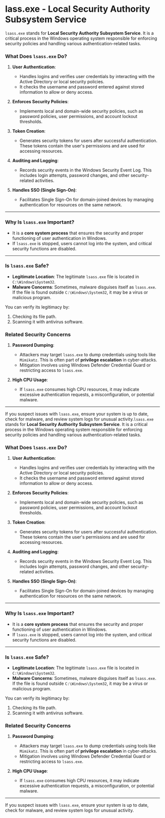 # lass.exe - Local Security Authority Subsystem Service

`lsass.exe` stands for **Local Security Authority Subsystem Service**. It is a critical process in the Windows operating system responsible for enforcing security policies and handling various authentication-related tasks.

### What Does `lsass.exe` Do?
1. **User Authentication**:
   - Handles logins and verifies user credentials by interacting with the Active Directory or local security policies.
   - It checks the username and password entered against stored information to allow or deny access.

2. **Enforces Security Policies**:
   - Implements local and domain-wide security policies, such as password policies, user permissions, and account lockout thresholds.

3. **Token Creation**:
   - Generates security tokens for users after successful authentication. These tokens contain the user's permissions and are used for accessing resources.

4. **Auditing and Logging**:
   - Records security events in the Windows Security Event Log. This includes login attempts, password changes, and other security-related activities.

5. **Handles SSO (Single Sign-On)**:
   - Facilitates Single Sign-On for domain-joined devices by managing authentication for resources on the same network.

---

### Why Is `lsass.exe` Important?
- It is a **core system process** that ensures the security and proper functioning of user authentication in Windows.
- If `lsass.exe` is stopped, users cannot log into the system, and critical security functions are disabled.

---

### Is `lsass.exe` Safe?
- **Legitimate Location**: The legitimate `lsass.exe` file is located in `C:\Windows\System32`.
- **Malware Concerns**: Sometimes, malware disguises itself as `lsass.exe`. If the file is found outside `C:\Windows\System32`, it may be a virus or malicious program.
  
You can verify its legitimacy by:
1. Checking its file path.
2. Scanning it with antivirus software.

### Related Security Concerns
1. **Password Dumping**:
   - Attackers may target `lsass.exe` to dump credentials using tools like `Mimikatz`. This is often part of **privilege escalation** in cyber-attacks.
   - Mitigation involves using Windows Defender Credential Guard or restricting access to `lsass.exe`.

2. **High CPU Usage**:
   - If `lsass.exe` consumes high CPU resources, it may indicate excessive authentication requests, a misconfiguration, or potential malware.

---

If you suspect issues with `lsass.exe`, ensure your system is up to date, check for malware, and review system logs for unusual activity.`lsass.exe` stands for **Local Security Authority Subsystem Service**. It is a critical process in the Windows operating system responsible for enforcing security policies and handling various authentication-related tasks.

### What Does `lsass.exe` Do?
1. **User Authentication**:
   - Handles logins and verifies user credentials by interacting with the Active Directory or local security policies.
   - It checks the username and password entered against stored information to allow or deny access.

2. **Enforces Security Policies**:
   - Implements local and domain-wide security policies, such as password policies, user permissions, and account lockout thresholds.

3. **Token Creation**:
   - Generates security tokens for users after successful authentication. These tokens contain the user's permissions and are used for accessing resources.

4. **Auditing and Logging**:
   - Records security events in the Windows Security Event Log. This includes login attempts, password changes, and other security-related activities.

5. **Handles SSO (Single Sign-On)**:
   - Facilitates Single Sign-On for domain-joined devices by managing authentication for resources on the same network.

---

### Why Is `lsass.exe` Important?
- It is a **core system process** that ensures the security and proper functioning of user authentication in Windows.
- If `lsass.exe` is stopped, users cannot log into the system, and critical security functions are disabled.

---

### Is `lsass.exe` Safe?
- **Legitimate Location**: The legitimate `lsass.exe` file is located in `C:\Windows\System32`.
- **Malware Concerns**: Sometimes, malware disguises itself as `lsass.exe`. If the file is found outside `C:\Windows\System32`, it may be a virus or malicious program.
  
You can verify its legitimacy by:
1. Checking its file path.
2. Scanning it with antivirus software.

### Related Security Concerns
1. **Password Dumping**:
   - Attackers may target `lsass.exe` to dump credentials using tools like `Mimikatz`. This is often part of **privilege escalation** in cyber-attacks.
   - Mitigation involves using Windows Defender Credential Guard or restricting access to `lsass.exe`.

2. **High CPU Usage**:
   - If `lsass.exe` consumes high CPU resources, it may indicate excessive authentication requests, a misconfiguration, or potential malware.

---

If you suspect issues with `lsass.exe`, ensure your system is up to date, check for malware, and review system logs for unusual activity.
